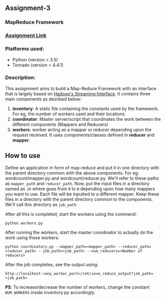 ## Assignment-3
### MapReduce Framework

### [Assignment Link](http://cs.nyu.edu/courses/spring17/CSCI-GA.3033-006/assignment3.html)

### Platforms used:
* Python (version > 3.5)
* Tornado (version > 4.4.1)

### Description:
This assignment aims to build a Map-Reduce Framework with an interface that is largely based on [Hadoop's Streaming Interface](https://hadoop.apache.org/docs/stable/hadoop-streaming/HadoopStreaming.html). It contains three main components as desribed below:
1. **inventory**: A static file containing the constants used by the framework. For eg, the number of workers used and their locations.
2. **coordinator**: Master server/script that coordinates the work between the different components (Mappers and Reducers)
3. **workers**: worker acting as a mapper or reducer depending upon the request received. It uses components/classes defined in **reducer** and **mapper**.

## How to use
Define an application in form of map-reduce and put it in one directory with the parent directory common with the above components. For eg: wordcount/mapper.py and wordcount/reducer.py. We'll refer to these paths as ``mapper_path`` and ``reducer_path``. Now, put the input files in a directory named as <counter>.in where <counter> goes from ``0`` to ``N`` depending upon how many mappers you want to use. Each file will be inputted to a different mapper. Keep these files in a directory with the parent directory common to the components. We'll call this directory as ``job_path``.

After all this is completed, start the workers using the command:
```
python workers.py
```

After running the workers, start the master coordinator to actually do the work using these workers:
```
python coordinatory.py --mapper_path=<mapper_path> --reducer_path=<reducer_path> --job_path=<job_path> --num_reducers=<Number of reducers>
```

After the job completes, see the output using:
```
http://localhost:<any_worker_port>/retrieve_reduce_output?job_path=<job_path>
```

**PS**: To increase/decrease the number of workers, change the constant ``NUM_WORKERS`` inside inventory.py accordingly.